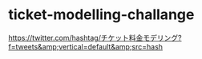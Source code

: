 # ticket-modelling-challange
https://twitter.com/hashtag/チケット料金モデリング?f=tweets&amp;vertical=default&amp;src=hash

